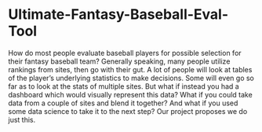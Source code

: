 # Ultimate-Fantasy-Baseball-Eval-Tool

 
How do most people evaluate baseball players for possible selection for their fantasy baseball team?  Generally speaking, many people utilize rankings from sites, then go with their gut.  A lot of people will look at tables of the player’s underlying statistics to make decisions.  Some will even go so far as to look at the stats of multiple sites.  But what if instead you had a dashboard which would visually represent this data?  What if you could take data from a couple of sites and blend it together?  And what if you used some data science to take it to the next step?  Our project proposes we do just this.

